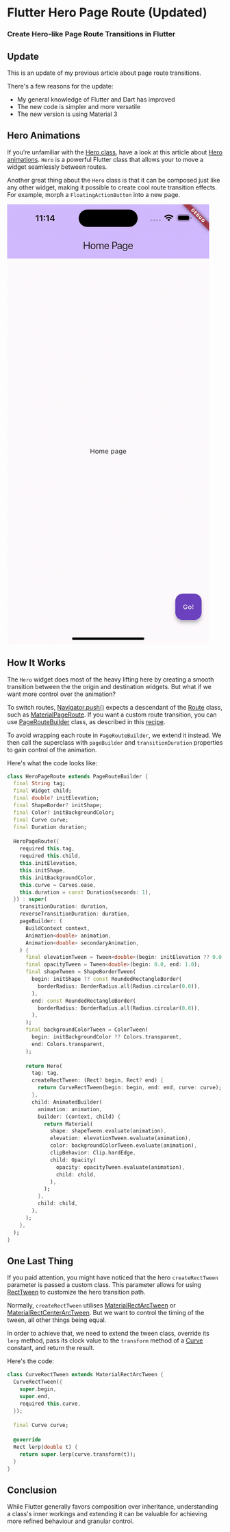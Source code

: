 # Flutter Hero Page Route (Updated)
### Create Hero-like Page Route Transitions in Flutter

## Update
This is an update of my previous article about page route transitions.

There's a few reasons for the update:

* My general knowledge of Flutter and Dart has improved
* The new code is simpler and more versatile
* The new version is using Material 3

## Hero Animations
If you’re unfamiliar with the [Hero class](https://api.flutter.dev/flutter/widgets/Hero-class.html), have a look at this article about [Hero animations](https://docs.flutter.dev/ui/animations/hero-animations). `Hero` is a powerful Flutter class that allows your to move a widget seamlessly between routes.

Another great thing about the `Hero` class is that it can be composed just like any other widget, making it possible to create cool route transition effects. For example, morph a `FloatingActionButton` into a new page.

![Flutter Hero Page Route](flutter_hero_page_route.gif)

## How It Works
The `Hero` widget does most of the heavy lifting here by creating a smooth transition between the the origin and destination widgets. But what if we want more control over the animation?

To switch routes, [Navigator.push()](https://docs.flutter.dev/cookbook/navigation/navigation-basics#2-navigate-to-the-second-route-using-navigatorpush) expects a descendant of the [Route](https://api.flutter.dev/flutter/widgets/Route-class.html) class, such as [MaterialPageRoute](https://api.flutter.dev/flutter/material/MaterialPageRoute-class.html). If you want a custom route transition, you can use [PageRouteBuilder](https://api.flutter.dev/flutter/widgets/PageRouteBuilder-class.html) class, as described in this [recipe](https://docs.flutter.dev/cookbook/animation/page-route-animation).

To avoid wrapping each route in `PageRouteBuilder`, we extend it instead. We then call the superclass with `pageBuilder` and `transitionDuration` properties to gain control of the animation.

Here's what the code looks like:

```dart
class HeroPageRoute extends PageRouteBuilder {
  final String tag;
  final Widget child;
  final double? initElevation;
  final ShapeBorder? initShape;
  final Color? initBackgroundColor;
  final Curve curve;
  final Duration duration;

  HeroPageRoute({
    required this.tag,
    required this.child,
    this.initElevation,
    this.initShape,
    this.initBackgroundColor,
    this.curve = Curves.ease,
    this.duration = const Duration(seconds: 1),
  }) : super(
    transitionDuration: duration,
    reverseTransitionDuration: duration,
    pageBuilder: (
      BuildContext context,
      Animation<double> animation,
      Animation<double> secondaryAnimation,
    ) {
      final elevationTween = Tween<double>(begin: initElevation ?? 0.0, end: 0.0);
      final opacityTween = Tween<double>(begin: 0.0, end: 1.0);
      final shapeTween = ShapeBorderTween(
        begin: initShape ?? const RoundedRectangleBorder(
          borderRadius: BorderRadius.all(Radius.circular(0.0)),
        ),
        end: const RoundedRectangleBorder(
          borderRadius: BorderRadius.all(Radius.circular(0.0)),
        ),
      );
      final backgroundColorTween = ColorTween(
        begin: initBackgroundColor ?? Colors.transparent,
        end: Colors.transparent,
      );

      return Hero(
        tag: tag,
        createRectTween: (Rect? begin, Rect? end) {
          return CurveRectTween(begin: begin, end: end, curve: curve);
        },
        child: AnimatedBuilder(
          animation: animation,
          builder: (context, child) {
            return Material(
              shape: shapeTween.evaluate(animation),
              elevation: elevationTween.evaluate(animation),
              color: backgroundColorTween.evaluate(animation),
              clipBehavior: Clip.hardEdge,
              child: Opacity(
                opacity: opacityTween.evaluate(animation),
                child: child,
              ),
            );
          },
          child: child,
        ),
      );
    },
  );
}
```

## One Last Thing
If you paid attention, you might have noticed that the hero `createRectTween` parameter is passed a custom class. This parameter allows for using [RectTween](https://api.flutter.dev/flutter/animation/RectTween-class.html) to customize the hero transition path.

Normally, `createRectTween` utilises [MaterialRectArcTween](https://api.flutter.dev/flutter/material/MaterialRectArcTween-class.html) or [MaterialRectCenterArcTween](https://api.flutter.dev/flutter/material/MaterialRectCenterArcTween-class.html). But we want to control the timing of the tween, all other things being equal.

In order to achieve that, we need to extend the tween class, override its `lerp` method, pass its clock value to the `transform` method of a [Curve](https://api.flutter.dev/flutter/animation/Curves-class.html) constant, and return the result.

Here's the code:

```dart
class CurveRectTween extends MaterialRectArcTween {
  CurveRectTween({
    super.begin,
    super.end,
    required this.curve,
  });

  final Curve curve;

  @override
  Rect lerp(double t) {
    return super.lerp(curve.transform(t));
  }
}
```

## Conclusion
While Flutter generally favors composition over inheritance, understanding a class's inner workings and extending it can be valuable for achieving more refined behaviour and granular control.